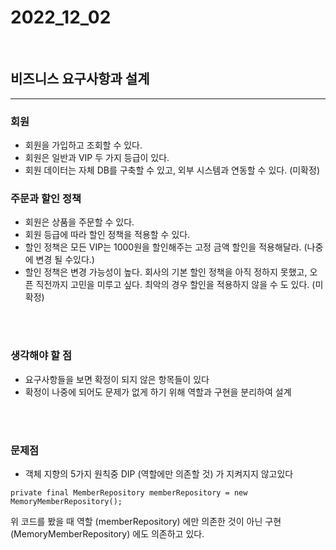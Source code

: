 # 2022_12_02

</br>

## 비즈니스 요구사항과 설계

<hr>

### 회원

-   회원을 가입하고 조회할 수 있다.
-   회원은 일반과 VIP 두 가지 등급이 있다.
-   회원 데이터는 자체 DB를 구축할 수 있고, 외부 시스템과 연동할 수 있다. (미확정)

### 주문과 할인 정책

-   회원은 상품을 주문할 수 있다.
-   회원 등급에 따라 할인 정책을 적용할 수 있다.
-   할인 정책은 모든 VIP는 1000원을 할인해주는 고정 금액 할인을 적용해달라. (나중에 변경 될 수있다.)
-   할인 정책은 변경 가능성이 높다. 회사의 기본 할인 정책을 아직 정하지 못했고, 오픈 직전까지 고민을 미루고 싶다. 최악의 경우 할인을 적용하지 않을 수 도 있다. (미확정)

</br></br>

### 생각해야 할 점

-   요구사항들을 보면 확정이 되지 않은 항목들이 있다
-   확정이 나중에 되어도 문제가 없게 하기 위해 역할과 구현을 분리하여 설계

</br></br>

### 문제점

-   객체 지향의 5가지 원칙중 DIP (역할에만 의존할 것) 가 지켜지지 않고있다

```
private final MemberRepository memberRepository = new MemoryMemberRepository();
```

위 코드를 봤을 때 역할 (memberRepository) 에만 의존한 것이 아닌 구현 (MemoryMemberRepository) 에도 의존하고 있다.

